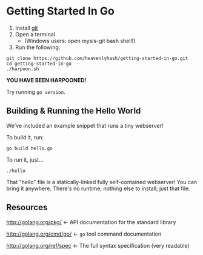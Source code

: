 Getting Started In Go
=====================

1. Install [git](http://www.git-scm.com)
1. Open a terminal 
	* (Windows users: open mysis-git bash shell!)
1. Run the following:

```text
git clone https://github.com/heavenlyhash/getting-started-in-go.git
cd getting-started-in-go
./harpoon.sh
```

**YOU HAVE BEEN HARPOONED!**

Try running `go version`.



Building & Running the Hello World
----------------------------------

We've included an example snippet that runs a tiny webserver!

To build it, run:

`go build hello.go`

To run it, just...

`./hello`

That "hello" file is a statically-linked fully self-contained webserver!
You can bring it anywhere.  There's no runtime; nothing else to install; just that file.



Resources
---------

http://golang.org/pkg/      <-   API documentation for the standard library

http://golang.org/cmd/go/   <-   `go` tool command documentation

http://golang.org/ref/spec  <-   The full syntax specification (very readable)



